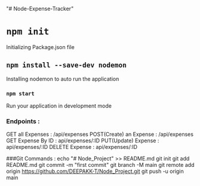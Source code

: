 "# Node-Expense-Tracker" 

# `npm init`
Initializing Package.json file
 

## `npm install --save-dev nodemon`
Installing nodemon to auto run the application

### `npm start`
Run your application in development mode


### Endpoints :
GET all Expenses : /api/expenses
POST(Create) an Expense : /api/expenses
GET Expense By ID : api/expenses/:ID
PUT(Update) Expense : api/expenses/:ID
DELETE Expense : api/expenses/:ID

###Git Commands :
echo "# Node_Project" >> README.md
git init
git add README.md
git commit -m "first commit"
git branch -M main
git remote add origin https://github.com/DEEPAKK-T/Node_Project.git
git push -u origin main



